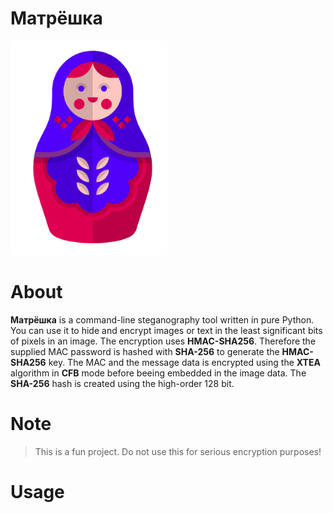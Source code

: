 # Матрёшка

<img src="/resources/matroschka.png" alt="Matroschka" width="250px">

# About
**Матрёшка** is a command-line steganography tool written in pure Python. You can use it to hide and encrypt images or text in the least significant bits of pixels in an image. 
The encryption uses **HMAC-SHA256**. Therefore the supplied MAC password is hashed with **SHA-256** to generate the **HMAC-SHA256** key. The MAC and the message data is encrypted using the **XTEA** algorithm in **CFB** mode before beeing embedded in the image data. The **SHA-256** hash is created using the high-order 128 bit.

# Note
> This is a fun project. Do not use this for serious encryption purposes!

# Usage


